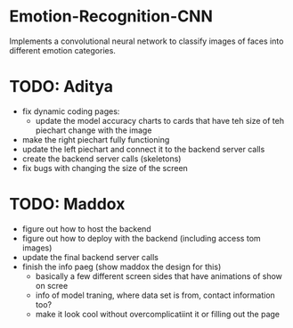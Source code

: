 # Emotion-Recognition-CNN
Implements a convolutional neural network to classify images of faces into different emotion categories. 


# TODO: Aditya
- fix dynamic coding pages:
    - update the model accuracy charts to cards that have teh size of teh piechart change with the image
- make the right piechart fully functioning
- update the left piechart and connect it to the backend server calls
- create the backend server calls (skeletons)
- fix bugs with changing the size of the screen

# TODO: Maddox
- figure out how to host the backend 
- figure out how to deploy with the backend (including access tom images)
- update the final backend server calls
- finish the info paeg (show maddox the design for this)
    - basically a few different screen sides that have animations of show on scree
    - info of model traning, where data set is from, contact information too?
    - make it look cool without overcomplicatiint it or filling out the page